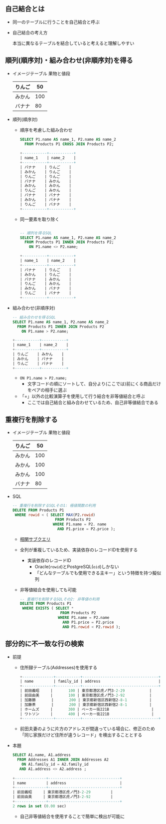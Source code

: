 ## 自己結合とは

- 同一のテーブルに行うことを自己結合と呼ぶ
- 自己結合の考え方
    
    本当に異なるテーブルを結合していると考えると理解しやすい
    

## 順列(順序対)・組み合わせ(非順序対)を得る

- イメージテーブル 果物と値段
    
    
    | りんご | 50 |
    | --- | --- |
    | みかん | 100 |
    | バナナ | 80 |
- 順列(順序対)
    - 順序を考慮した組み合わせ
        
        ```sql
        SELECT P1.name AS name_1, P2.name AS name_2 
          FROM Products P1 CROSS JOIN Products P2;
          
        +-----------+-----------+
        | name_1    | name_2    |
        +-----------+-----------+
        | バナナ    | りんご    |
        | みかん    | りんご    |
        | りんご    | りんご    |
        | バナナ    | みかん    |
        | みかん    | みかん    |
        | りんご    | みかん    |
        | バナナ    | バナナ    |
        | みかん    | バナナ    |
        | りんご    | バナナ    |
        +-----------+-----------+
        ```
        
    - 同一要素を取り除く
        
        ```sql
        
        -- 順列を得るSQL
        SELECT P1.name AS name_1, P2.name AS name_2 
          FROM Products P1 INNER JOIN Products P2;
            ON P1.name <> P2.name;
        
        +-----------+-----------+
        | name_1    | name_2    |
        +-----------+-----------+
        | バナナ    | りんご    |
        | みかん    | りんご    |
        | バナナ    | みかん    |
        | りんご    | みかん    |
        | みかん    | バナナ    |
        | りんご    | バナナ    |
        +-----------+-----------+
        ```
        
- 組み合わせ(非順序対)
    
    ```sql
    -- 組み合わせを得るSQL
    SELECT P1.name AS name_1, P2.name AS name_2 
      FROM Products P1 INNER JOIN Products P2 
        ON P1.name > P2.name;
    
    +-----------+-----------+
    | name_1    | name_2    |
    +-----------+-----------+
    | りんご    | みかん    |
    | みかん    | バナナ    |
    | りんご    | バナナ    |
    +-----------+-----------+
    ```
    
    - `ON P1.name > P2.name;`
        - 文字コードの順にソートして、自分より(ここでは)前にくる商品だけをペアの相手に選ぶ
    - 「=」以外の比較演算子を使用して行う結合を非等値結合と呼ぶ
        - ここでは自己結合と組み合わせているため、自己非等値結合である
    

## 重複行を削除する

- イメージテーブル 果物と値段
    
    
    | りんご | 50 |
    | --- | --- |
    | みかん | 100 |
    | みかん | 100 |
    | みかん | 100 |
    | バナナ | 80 |
- SQL
    
    ```sql
    -- 重複行を削除するSQLその1: 極値関数の利用
    DELETE FROM Products P1 
     WHERE rowid < ( SELECT MAX(P2.rowid) 
                       FROM Products P2 
                      WHERE P1.name = P2. name 
                        AND P1.price = P2.price );
    ```
    
    - [相関サブクエリ](https://www.notion.so/10c577f5217c4d1080b886077241e47d?pvs=21)
    - 全列が重複しているため、実装依存のレコードIDを使用する
        - 実装依存のレコードID
            - Oracle(`rowid`)とPostgreSQL(`oid`)しかない
            - 「どんなテーブルでも使用できる主キー」という特徴を持つ擬似列
    - 非等値結合を使用しても可能
        
        ```sql
        -- 重複行を削除するSQLその2: 非等値の利用
        DELETE FROM Products P1 
         WHERE EXISTS ( SELECT * 
                          FROM Products P2 
                         WHERE P1.name = P2.name 
                           AND P1.price = P2.price 
                           AND P1.rowid < P2.rowid );
        ```
        

## 部分的に不一致な行の検索

- 前提
    - 住所録テーブル(Addresses)を使用する
        
        ```sql
        +--------------+-----------+----------------------------------+
        | name         | family_id | address                          |
        +--------------+-----------+----------------------------------+
        | 前田義昭     |       100 | 東京都港区虎ノ門3-2-29           |
        | 前田由美     |       100 | 東京都港区虎ノ門3-2-92           |
        | 加藤勝       |       200 | 東京都新宿区西新宿2-8-1          |
        | 加藤茶       |       200 | 東京都新宿区西新宿2-8-1          |
        | ホームズ     |       300 | ベーカー街221B                   |
        | ワトソン     |       400 | ベーカー街221B                   |
        +--------------+-----------+----------------------------------+
        ```
        
    - 前田夫妻のように片方のアドレスが間違っている場合に、修正のため「同じ家族だけど住所が違うレコード」を検出することとする
- 本題
    
    ```sql
    SELECT A1.name, A1.address 
      FROM Addresses A1 INNER JOIN Addresses A2 
        ON A1.family_id = A2.family_id 
       AND A1.address <> A2.address ;
       
    +--------------+--------------------------------+
    | name         | address                        |
    +--------------+--------------------------------+
    | 前田義昭     | 東京都港区虎ノ門3-2-29         |
    | 前田由美     | 東京都港区虎ノ門3-2-92         |
    +--------------+--------------------------------+
    2 rows in set (0.00 sec)
    ```
    
    - 自己非等値結合を使用することで簡単に検出が可能に